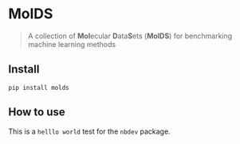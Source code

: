# MolDS
> A collection of **Mol**ecular **D**ata**S**ets (**MolDS**) for benchmarking machine learning methods


## Install

`pip install molds`

## How to use

This is a `helllo world` test for the `nbdev` package.
